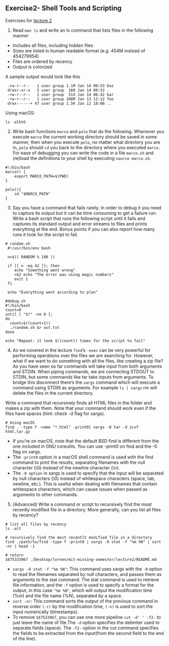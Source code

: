 ## Exercise2- Shell Tools and Scripting

Exercises for [lecture 2](https://missing.csail.mit.edu/2020/shell-tools/)

1. Read `man ls` and write an ls command that lists files in the following manner

- Includes all files, including hidden files
- Sizes are listed in human readable format (e.g. 454M instead of 454279954)
- Files are ordered by recency
- Output is colorized

A sample output would look like this
```
 -rw-r--r--   1 user group 1.1M Jan 14 09:53 baz
 drwxr-xr-x   5 user group  160 Jan 14 09:53 .
 -rw-r--r--   1 user group  514 Jan 14 06:42 bar
 -rw-r--r--   1 user group 106M Jan 13 12:12 foo
 drwx------+ 47 user group 1.5K Jan 12 18:08 ..
```
Using macOS:
```
ls -alhtG
```

2. Write bash functions `marco` and `polo` that do the following. Whenever you execute `marco` the current working directory should be saved in some manner, then when you execute `polo`, no matter what directory you are in, `polo` should `cd` you back to the directory where you executed `marco`. For ease of debugging you can write the code in a file `marco.sh` and (re)load the definitions to your shell by executing `source marco.sh`.

```
#!/bin/bash
marco() {
    export MARCO_PATH=$(PWD)
}

polo(){
    cd "$MARCO_PATH"
}
```

3. Say you have a command that fails rarely. In order to debug it you need to capture its output but it can be time consuming to get a failure run. Write a bash script that runs the following script until it fails and captures its standard output and error streams to files and prints everything at the end. Bonus points if you can also report how many runs it took for the script to fail.

```
# random.sh
 #!/usr/bin/env bash

 n=$(( RANDOM % 100 ))

 if [[ n -eq 42 ]]; then
    echo "Something went wrong"
    >&2 echo "The error was using magic numbers"
    exit 1
 fi

 echo "Everything went according to plan"
```
```
#debug.sh
#!/bin/bash
count=0
until [ "$?" -ne 0 ];
do
  count=$((count+1))
  ./random.sh &> out.txt
done

echo "Repeat: it took $((count)) times for the script to fail"
```

4. As we covered in the lecture `find`’s `-exec` can be very powerful for performing operations over the files we are searching for. However, what if we want to do something with all the files, like creating a zip file? As you have seen so far commands will take input from both arguments and STDIN. When piping commands, we are connecting STDOUT to STDIN, but some commands like tar take inputs from arguments. To bridge this disconnect there’s the `xargs` command which will execute a command using STDIN as arguments. For example `ls | xargs` rm will delete the files in the current directory.

Write a command that recursively finds all HTML files in the folder and makes a zip with them. Note that your command should work even if the files have spaces (hint: check -d flag for xargs).

```
# Using macOS
find . -type f -name "*.html" -print0| xargs -0 tar -d zcvf html.tar.gz
```
- If you’re on macOS, note that the default BSD find is different from the one included in GNU coreutils. You can use -print0 on find and the -0 flag on xargs. 
- The `-print0` option in a macOS shell command is used with the find command to print the results, separating filenames with the null character (\0) instead of the newline character (\n).
- The `-0 option` in xargs is used to specify that the input will be separated by null characters (\0) instead of whitespace characters (space, tab, newline, etc.). This is useful when dealing with filenames that contain whitespace characters, which can cause issues when passed as arguments to other commands.

5. (Advanced) Write a command or script to recursively find the most recently modified file in a directory. More generally, can you list all files by recency?
```
# list all files by recency
ls -alt

# recursively find the most recentlt modified file in a directory
find ./path/to/find -type f -print0 | xargs -0 stat -f "%m %N" | sort -nr | head -1

# return
1675333967 ./Desktop/lernen/mit-missing-semester/lecture2/README.md
```
- `xargs -0 stat -f "%m %N"`: This command uses xargs with the `-0` option to read the filenames separated by null characters, and passes them as arguments to the stat command. The stat command is used to retrieve file information, and the `-f` option is used to specify a format for the output, in this case `"%m %N"`, which will output the modification time (%m) and the file name (%N), separated by a space.
- `sort -nr`: This command sorts the output of the previous command in reverse order `(-r)` by the modification time, `(-n)` is used to sort the input numerically (timestamps).
- To remove `167533967`, you can use one more pipeline `cut -d' ' -f2-` to just leave the name of file.The `-d` option specifies the delimiter used to separate fields (space). The `-f2-` option in the cut command specifies the fields to be extracted from the input(from the second field to the end of the line).